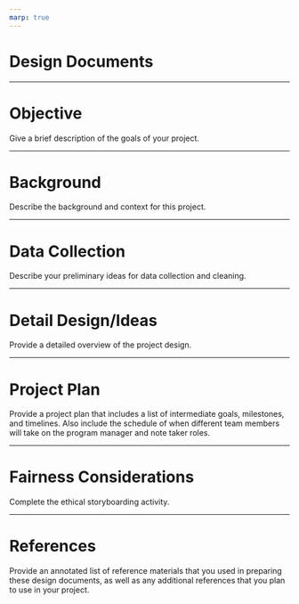```yaml
---
marp: true
---
```


# Design Documents

---

# Objective
Give a brief description of the goals of your project. 

<!--
What questions do you hope to address? What value will you be adding to the space? 
-->

---

# Background
Describe the background and context for this project. 

<!--
What is the motivation for studying this topic? What other work has been done: what was good and where does it fall short? If your project is interdisciplinary, give an overview of the key ideas from the connecting disciplines. 
-->

---

# Data Collection
Describe your preliminary ideas for data collection and cleaning. 

<!--
Are you planning to use datasets that are already compiled? Will you need to pull supplemental information from additional sources? What plans do you have to clean and prepare your data? How much time are you budgeting for the data collection and cleaning process? 

*Note* Students frequently underestimate this step. It is important to remind them that sometimes 90 percent of this work is getting the data in a useable format. 
-->

---

# Detail Design/Ideas
Provide a detailed overview of the project design. 

<!--
How will you approach the problem? What ideas/experiments do you have planned? 

Tips:
* Focus on design, not implementation.
* A picture is worth a thousand words. A diagram or drawing of the data and model at times is much easier to understand than words.
* If describing alternatives (e.g., approach, platform, algorithm), explain why it’s not part of your design.
* If you take a different approach than originally designed, come back and update your design docs. 
-->

---

# Project Plan 
Provide a project plan that includes a list of intermediate goals, milestones, and timelines. Also include the schedule of when different team members will take on the program manager and note taker roles. 

<!--
You will update this project plan throughout the project. It will be a guide that keeps you on track and accountable. It may be helpful to think about the project management session as you create your plan. 
-->

---

# Fairness Considerations
Complete the ethical storyboarding activity. 

<!--
You will also complete this again as part of your final project, as it is critical to consider ethical implications early and often throughout any project. 

The ethical storyboarding worksheet asks your group to:
* describe a fictional person who was positively affected by a model trained with these data
* describe a fictional person who was negatively affected by a model trained with these data
* describe at least two sources of bias the particular model in your story could have
* describe at least one way you could modify the model to mitigate this bias
  * what can you do when designing our model to account for inherent bias in the input data?
* describe at least one way you could modify the dataset to mitigate this bias 
  * what could you do differently if you collected these data again? 
* describe at least one way you could modify the context surrounding the model to mitigate this bias
  * consider what human practices or policies you could put in place to protect people within the social system where this model is used

-->  

---

# References
Provide an annotated list of reference materials that you used in preparing these design documents, as well as any additional references that you plan to use in your project. 

<!--
For each reference provide a 1-2 sentence summary of the content and a brief description of how it was (or will be used). 
-->
